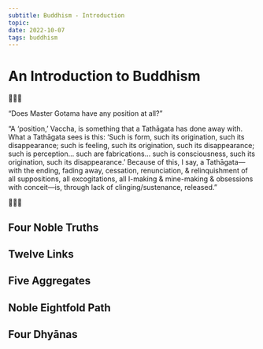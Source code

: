 ```yaml
---
subtitle: Buddhism - Introduction
topic:
date: 2022-10-07
tags: buddhism
---
```


# An Introduction to Buddhism

🎐🎐🎐

“Does Master Gotama have any position at all?”

“A ‘position,’ Vaccha, is something that a Tathāgata has done away with. What a Tathāgata sees is this: ‘Such is form, such its origination, such its disappearance; such is feeling, such its origination, such its disappearance; such is perception… such are fabrications… such is consciousness, such its origination, such its disappearance.’ Because of this, I say, a Tathāgata—with the ending, fading away, cessation, renunciation, & relinquishment of all suppositions, all excogitations, all I-making & mine-making & obsessions with conceit—is, through lack of clinging/sustenance, released.”

🎐🎐🎐

## Four Noble Truths
## Twelve Links
## Five Aggregates
## Noble Eightfold Path
## Four Dhyānas